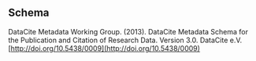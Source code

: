 ## Schema
DataCite Metadata Working Group. (2013). DataCite Metadata Schema for the Publication and Citation of Research Data. Version 3.0. DataCite e.V. [http://doi.org/10.5438/0009](http://doi.org/10.5438/0009)
